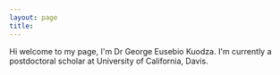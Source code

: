 ```yaml
---
layout: page
title: 
---
```


Hi welcome to my page, I'm Dr George Eusebio Kuodza. I'm currently a postdoctoral scholar at University of California, Davis.
